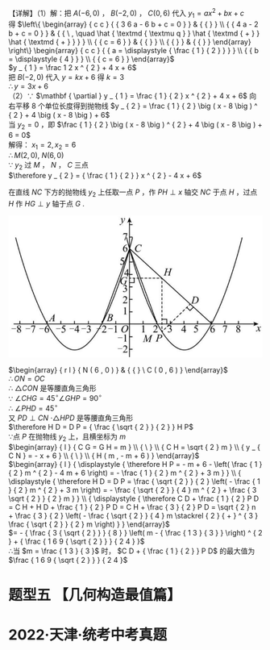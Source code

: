 【详解】（1）解：把 $A ( - 6 , 0 )$ ， $B ( - 2 , 0 )$ ， $C ( 0 , 6 )$ 代入 $y _ { 1 } = a x ^ { 2 } + b x + c$   
得 $\left\{ \begin{array} { c c } { { 3 6 a - 6 b + c = 0 } } & { { } } \\ { { 4 a - 2 b + c = 0 } } & { { \ , \quad \hat { \textmd { \textmu q } } \hat { \textmd { + } } \hat { \textmd { + } } } } \\ { { c = 6 } } & { { } } \\ { { } } & { { } } \end{array} \right\} \begin{array} { c c } { { a = \displaystyle { \frac { 1 } { 2 } } } } \\ { { b = \displaystyle { 4 } } } \\ { { c = 6 } } \end{array}$   
$y _ { 1 } = \frac 1 2 x ^ { 2 } + 4 x + 6$   
把 $B ( - 2 , 0 )$ 代入 $y = k x + 6$ 得 $k = 3$   
$\therefore y = 3 x + 6$   
（2）∵ $\mathbf { \partial } y _ { 1 } = \frac { 1 } { 2 } x ^ { 2 } + 4 x + 6$ 向右平移 8 个单位长度得到抛物线 $y _ { 2 } = \frac { 1 } { 2 } \big ( x - 8 \big ) ^ { 2 } + 4 \big ( x - 8 \big ) + 6$   
当 $y _ { 2 } = 0$ ，即 $\frac { 1 } { 2 } \big ( x - 8 \big ) ^ { 2 } + 4 \big ( x - 8 \big ) + 6 = 0$   
解得： $x _ { 1 } = 2 , x _ { 2 } = 6$   
$\therefore M ( 2 , 0 ) , ~ N ( 6 , 0 )$   
∵ $y _ { 2 }$ 过 $M$ ， $N$ ， $C$ 三点  
$\therefore y _ { 2 } = { \frac { 1 } { 2 } } x ^ { 2 } - 4 x + 6$

在直线 $N C$ 下方的抛物线 $y _ { 2 }$ 上任取一点 $P$ ，作 $P H \perp x$ 轴交 $N C$ 于点 $H$ ，过点 $H$ 作 $H G \perp y$ 轴于点 $G$ .

![](<../../qs_image_DB/专题2-7_二次函数中的最值问题（解析版）/7846bfcb8c493ee9c0638897e09432ba19141964b8f78e8a3667f6aa75fab68e.jpg>)

$\begin{array} { r l } { N ( 6 , 0 ) } & { { } \ C ( 0 , 6 ) } \end{array}$   
$\therefore O N = O C$   
∴ $\triangle C O N$ 是等腰直角三角形  
∵ $\angle C H G = 4 5 ^ { \circ } \angle G H P = 9 0 ^ { \circ }$   
∴ $\angle P H D = 4 5 ^ { \circ }$   
又 $P D \perp C N$ $\cdot \triangle H P D$ 是等腰直角三角形  
$\therefore H D = D P = { \frac { \sqrt { 2 } } { 2 } } H P$   
∵点 $P$ 在抛物线 $y _ { 2 }$ 上，且横坐标为 $m$   
$\begin{array} { l } { C G = G H = m } \\ { \ } \\ { C H = \sqrt { 2 } m } \\ { y _ { C N } = - x + 6 } \\ { \ } \\ { H ( m , - m + 6 ) } \end{array}$   
$\begin{array} { l } { \displaystyle { \therefore H P = - m + 6 - \left( \frac { 1 } { 2 } m ^ { 2 } - 4 m + 6 \right) = - \frac { 1 } { 2 } m ^ { 2 } + 3 m } } \\ { \displaystyle { \therefore H D = D P = \frac { \sqrt { 2 } } { 2 } \left( - \frac { 1 } { 2 } m ^ { 2 } + 3 m \right) = - \frac { \sqrt { 2 } } { 4 } m ^ { 2 } + \frac { 3 \sqrt { 2 } } { 2 } m } } \\ { \displaystyle { \therefore C D + \frac { 1 } { 2 } P D = C H + H D + \frac { 1 } { 2 } P D = C H + \frac { 3 } { 2 } P D = \sqrt { 2 } n + \frac { 3 } { 2 } \left( - \frac { \sqrt { 2 } } { 4 } m \stackrel { 2 } { + } ^ { 3 } \frac { \sqrt { 2 } } { 2 } m \right) } } \end{array}$   
$= - { \frac { 3 { \sqrt { 2 } } } { 8 } } \left( m - { \frac { 1 3 } { 3 } } \right) ^ { 2 } + { \frac { 1 6 9 { \sqrt { 2 } } } { 2 4 } }$   
∴当 $m = \frac { 1 3 } { 3 }$ 时， $C D + { \frac { 1 } { 2 } } P D$ 的最大值为 $\frac { 1 6 9 { \sqrt { 2 } } } { 2 4 }$

# 题型五 【几何构造最值篇】

# 2022·天津·统考中考真题
